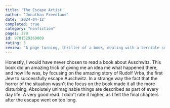 ```yaml
---
title: 'The Escape Artist'
author: "Jonathan Freedland"
date: '2024-04-12'
completed: true
category: "nonfiction"
pages: 379
id: 9781529369069
rating: 3
review: "A page turning, thriller of a book, dealing with a terrible subject."
---
```

Honestly, I would have never chosen to read a book about Auschwitz. This book did an amazing trick of giving me an idea me what happened there, and how life was, by focusing on the amazing story of Rudolf Vrba, the first Jew to successfully escape Auschwitz. In a strange way the fact that the horror of the situation wasn't the focus on the book made it all the more disturbing. Absolutely unimaginable things are described as part of every day life. A very good read. I didn't rate it higher, as I felt the final chapters after the escape went on too long.
